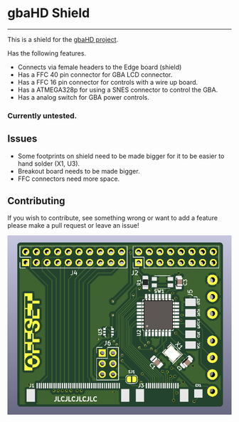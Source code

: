 # gbaHD Shield
----
This is a shield for the [gbaHD project](https://github.com/zwenergy/gbaHD).  

Has the following features.
- Connects via female headers to the Edge board (shield)
- Has a FFC 40 pin connector for GBA LCD connector.
- Has a FFC 16 pin connector for controls with a wire up board.
- Has a ATMEGA328p for using a SNES connector to control the GBA.
- Has a analog switch for GBA power controls.

### Currently untested.

## Issues
- Some footprints on shield need to be made bigger for it to be easier to hand solder (X1, U3).
- Breakout board needs to be made bigger.
- FFC connectors need more space.

## Contributing
If you wish to contribute, see something wrong or want to add a feature please make a pull request or leave an issue!

![PCB](./static/pcb.png "PCB")
